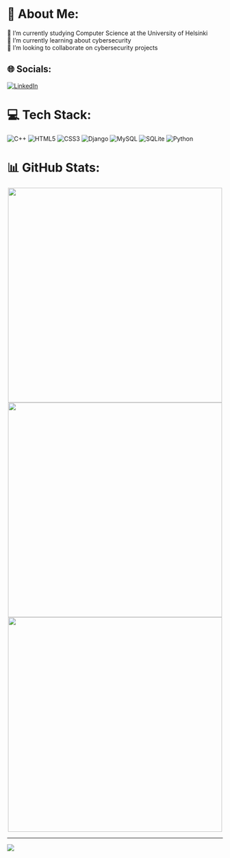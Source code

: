 # 💫 About Me:
🔭 I’m currently studying Computer Science at the University of Helsinki<br>🌱 I’m currently learning about cybersecurity<br>👯 I’m looking to collaborate on cybersecurity projects<br>


## 🌐 Socials:
[![LinkedIn](https://img.shields.io/badge/LinkedIn-%230077B5.svg?logo=linkedin&logoColor=white)](https://linkedin.com/in/tukkimiesjonni) 

# 💻 Tech Stack:
![C++](https://img.shields.io/badge/c++-%2300599C.svg?style=for-the-badge&logo=c%2B%2B&logoColor=white) ![HTML5](https://img.shields.io/badge/html5-%23E34F26.svg?style=for-the-badge&logo=html5&logoColor=white) ![CSS3](https://img.shields.io/badge/css3-%231572B6.svg?style=for-the-badge&logo=css3&logoColor=white) ![Django](https://img.shields.io/badge/django-%23092E20.svg?style=for-the-badge&logo=django&logoColor=white) ![MySQL](https://img.shields.io/badge/mysql-4479A1.svg?style=for-the-badge&logo=mysql&logoColor=white) ![SQLite](https://img.shields.io/badge/sqlite-%2307405e.svg?style=for-the-badge&logo=sqlite&logoColor=white) ![Python](https://img.shields.io/badge/python-3670A0?style=for-the-badge&logo=python&logoColor=ffdd54)
# 📊 GitHub Stats:
<p align="center">
  <img src="https://github-readme-stats.vercel.app/api?username=tukkimiesjonni&theme=midnight-purple&hide_border=false&include_all_commits=false&count_private=false" width="500"/>
  <br/>
  <img src="https://nirzak-streak-stats.vercel.app/?user=tukkimiesjonni&theme=midnight-purple&hide_border=false" width="500"/>
  <br/>
  <img src="https://github-readme-stats.vercel.app/api/top-langs/?username=tukkimiesjonni&theme=midnight-purple&hide_border=false&include_all_commits=false&count_private=false&layout=compact" width="500"/>
</p>

---
[![](https://visitcount.itsvg.in/api?id=tukkimiesjonni&icon=0&color=0)](https://visitcount.itsvg.in)

<!-- Proudly created with GPRM ( https://gprm.itsvg.in ) -->
